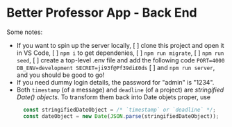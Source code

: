 # Better Professor App - Back End

Some notes:
  - If you want to spin up the server locally,
      [ ] clone this project and open it in VS Code,
      [ ] `npm i` to get dependenies,
      [ ] `npm run migrate`,
      [ ] `npm run seed`,
      [ ] create a top-level .env file and add the following code
          ```
            PORT=4000
            DB_ENV=development
            SECRET=ji93f@Pf39di£0ds
          ```
      [ ] and `npm run server`,
    and you should be good to go!
  - If you need dummy login details, the password for "admin" is "1234".
  - Both `timestamp` (of a message) and `deadline` (of a project) are _stringified Date() objects_. To transform them back into Date objets proper, use
    ```js
      const stringifiedDateObject = /* `timestamp` or `deadline` */;
      const dateObject = new Date(JSON.parse(stringifiedDateObject));
    ```